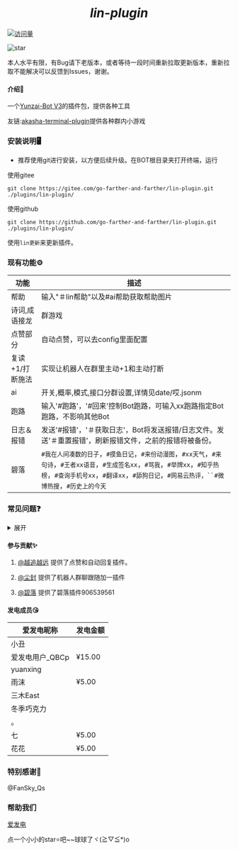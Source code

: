 <div origin="center">

<h1 align="center" ><i>lin-plugin</i></h1>

[![访问量](https://profile-counter.glitch.me/lin-plugin/count.svg)](https://gitee.com/go-farther-and-farther/lin-plugin)

</div>

<img src='https://gitee.com/go-farther-and-farther/lin-plugin/badge/star.svg?theme=dark'  alt='star'>

本人水平有限，有Bug请下老版本，或者等待一段时间重新拉取更新版本，重新拉取不能解决可以反馈到Issues，谢谢。

#### 介绍📖

一个[Yunzai-Bot V3](https://github.com/Le-niao/Yunzai-Bot)的插件包，提供各种工具

友链:[akasha-terminal-plugin](https://gitee.com/go-farther-and-farther/akasha-terminal-plugin)提供各种群内小游戏

### 安装说明🖥️

- 推荐使用git进行安装，以方便后续升级。在BOT根目录夹打开终端，运行

使用gitee

```base
git clone https://gitee.com/go-farther-and-farther/lin-plugin.git ./plugins/lin-plugin/
```
使用github

```base
git clone https://github.com/go-farther-and-farther/lin-plugin.git ./plugins/lin-plugin/
```
使用`lin更新`来更新插件。

### 现有功能⚙️
|功能   |描述   |
|---|---|
|帮助   |输入"＃lin帮助"以及#ai帮助获取帮助图片   |
|诗词,成语接龙   |群游戏   |
|点赞部分   |自动点赞，可以去config里面配置   |
|复读+1/打断施法   |实现让机器人在群里主动+1和主动打断   |
|ai   |开关,概率,模式,接口分群设置,详情见date/哎.jsonm   |
|跑路   |输入'#跑路'，'#回来'控制Bot跑路，可输入xx跑路指定Bot跑路，不影响其他Bot   |
|日志＆报错|发送'#报错'，'＃获取日志'，Bot将发送报错/日志文件。发送'＃重置报错'，刷新报错文件，之前的报错将被备份。   |
|碧落   |`#我在人间凑数的日子`，`#摸鱼日记`，`#来份动漫图`，`#xx天气`，`#来句诗`，`#王者xx语音`，`#生成签名xx`，`#骂我`，`#举牌xx`，`#知乎热榜`，`#查询手机号xx`，`#翻译xx`，`#舔狗日记`，`#网易云热评，``#微博热搜`，`#历史上的今天`   |

### 常见问题❓
<details><summary>展开</summary>

  - 1: 为什么我更新后一些功能无法正茶使用了?
  -    向机器人发送#重置lin配置
  
  - 2: 为什么我明明设置了ai/加一的设置,但是却用不了?
  -    查看日志是否有其他插件优先处理完成了指令
  
  - 3: 为什么突然ai和加一突然没反应了?
  -    重启会恢复默认值
  
  - 我有其他问题!
  - 联系我们 Q群 906539561

</details>

#### 参与贡献✨

1.  [@越追越远](https://gitee.com/go-farther-and-farther) 提供了点赞和自动回复插件。

3.  [@尘封](https://gitee.com/tyg211375) 提供了机器人群聊跟随加一插件

4.  [@碧落]() 提供了碧落插件906539561

#### 发电成员😘
|爱发电昵称   |发电金额   |
|---|---|
|小丑   |   |
|爱发电用户_QBCp   |¥15.00   |
|yuanxing   |   |
|雨沫   |¥5.00   |
|三木East   |   |
|冬季巧克力   |   |
|。   |   |
|七   |¥5.00   |
|花花   |¥5.00   |

### 特别感谢🌱

@FanSky_Qs

### 帮助我们
[爱发电](https://afdian.net/a/akasha667)

点一个小小的star⭐吧~~球球了ヾ(≧▽≦*)o
